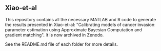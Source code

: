 ## Xiao-et-al

This repository contains all the necessary MATLAB and R code to generate the results presented in Xiao-et-al: "Calibrating models of cancer invasion: parameter estimation using Approximate Bayesian Computation and gradient matching". It is now archived in Zenodo. 

See the README.md file of each folder for more details.
